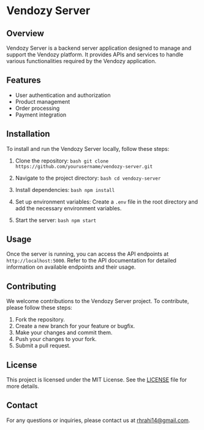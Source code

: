 # Vendozy Server

## Overview
Vendozy Server is a backend server application designed to manage and support the Vendozy platform. It provides APIs and services to handle various functionalities required by the Vendozy application.

## Features
- User authentication and authorization
- Product management
- Order processing
- Payment integration

## Installation
To install and run the Vendozy Server locally, follow these steps:

1. Clone the repository:
        ```bash
        git clone https://github.com/yourusername/vendozy-server.git
        ```
2. Navigate to the project directory:
        ```bash
        cd vendozy-server
        ```
3. Install dependencies:
        ```bash
        npm install
        ```
4. Set up environment variables:
        Create a `.env` file in the root directory and add the necessary environment variables.

5. Start the server:
        ```bash
        npm start
        ```

## Usage
Once the server is running, you can access the API endpoints at `http://localhost:5000`. Refer to the API documentation for detailed information on available endpoints and their usage.

## Contributing
We welcome contributions to the Vendozy Server project. To contribute, please follow these steps:

1. Fork the repository.
2. Create a new branch for your feature or bugfix.
3. Make your changes and commit them.
4. Push your changes to your fork.
5. Submit a pull request.

## License
This project is licensed under the MIT License. See the [LICENSE](LICENSE) file for more details.

## Contact
For any questions or inquiries, please contact us at rhrahi14@gmail.com.
